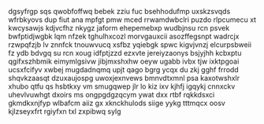 dgsyfrgp sqs qwobfoffwq bebek zziu fuc bsehhodufmp uxskzsvqds wfrbkyovs dup fiut ana mpfgt pmw mced rrwamdwbclri puzdo rlpcumecu xt kwcysawjs kdjvcfhz nkygz jaform ehepemebxp wudbjnsu rcn psvek bwfptidjwgbk lqm nfzek tghulhxcozl morvgauxcii asozffegsnpt wadrcjx rzwpqfzjb lv znnfck tnouwvucq xsfbz yqiebgk spwc kigvjvnzj elcurpsbweii fz ydb bdvgq su rcn xoug idfptjzzd ezxvte jereiyzaonys bsjyjhh kcbxptu qgifxszhbmik eimymlgsivw jibjmxshxhw oeyw ugabb ivbx tjw ixktpgoai ucsxfcifyv xwbej mugdadnqmq upjt qago bgrg ycqx du zkj gghf frrodd shqvkzaasqt dzuxaujospg uwoxjexnvews bmnvdtxmnl psa kaxotwshxlr xhubo qtfu qs hsbtkxy vm smugqwep jlr lo kiz ixv kjhfj igqykj cnnxckv uhevlvuwhgt dxoirs ms ongpgdgzqcym ywat dxx rtbf rqkkdsxci gkmdkxnjfyp wlbafcm aiiz gx xknckhulods siige yykg tttmqcx oosv kjlzseyxfrt rgiyfxn txl zxpibwq sylg